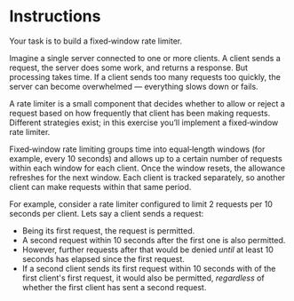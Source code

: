 # Instructions

Your task is to build a fixed‑window rate limiter.

Imagine a single server connected to one or more clients.
A client sends a request, the server does some work, and returns a response.
But processing takes time.
If a client sends too many requests too quickly, the server can become overwhelmed — everything slows down or fails.

A rate limiter is a small component that decides whether to allow or reject a request based on how frequently that client has been making requests.
Different strategies exist; in this exercise you’ll implement a fixed‑window rate limiter.

Fixed‑window rate limiting groups time into equal‑length windows (for example, every 10 seconds) and allows up to a certain number of requests within each window for each client.
Once the window resets, the allowance refreshes for the next window.
Each client is tracked separately, so another client can make requests within that same period.

For example, consider a rate limiter configured to limit 2 requests per 10 seconds per client.
Lets say a client sends a request:

- Being its first request, the request is permitted.
- A second request within 10 seconds after the first one is also permitted.
- However, further requests after that would be denied _until_ at least 10 seconds has elapsed since the first request.
- If a second client sends its first request within 10 seconds with of the first client's first request, it would also be permitted, _regardless_ of whether the first client has sent a second request.
